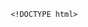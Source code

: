  
        <!DOCTYPE html>
<html lang="en">

<head>
    <meta charset="UTF-8" />
    <meta name="viewport" content="width=device-width, initial-scale=1.0" />
    <title>Mansi Avhad | SEO Content Writer</title>
    <link
        href="https://fonts.googleapis.com/css2?family=Poppins:wght@400;500;600;700&family=Playfair+Display:wght@400;700&display=swap"
        rel="stylesheet">
    <link rel="stylesheet" href="https://cdnjs.cloudflare.com/ajax/libs/font-awesome/6.0.0/css/all.min.css"
        integrity="sha512-9usAa10IRO0HhonpyAIVpjrylPvoDwiPUiKdWk5t3PyolY1cOd4DSE0Ga+ri4AuTroPR5aQvXU9xC6qOPnzFeg=="
        crossorigin="anonymous" referrerpolicy="no-referrer" />
    <style>
        * {
            box-sizing: border-box;
        }

        body {
            margin: 0;
            font-family: 'Poppins', sans-serif;
            background-color: #f8f8f8;
            color: #333;
            line-height: 1.6;
        }

        header {
            background-image: url('https://images.unsplash.com/photo-1519389950473-47ba0277781c');
            background-size: cover;
            background-position: center;
            height: 90vh;
            display: flex;
            align-items: center;
            justify-content: center;
            text-align: center;
            position: relative;
            animation: fadeIn 2s ease-in;
        }

        header::before {
            content: "";
            position: absolute;
            top: 0;
            left: 0;
            width: 100%;
            height: 100%;
            background-color: rgba(0, 0, 0, 0.6);
        }

        .hero-content {
            position: relative;
            z-index: 1;
            color: #fff;
            padding: 2rem;
            animation: fadeInUp 1s ease-out;
        }

        header h1 {
            font-family: 'Playfair Display', serif;
            font-size: 3.5rem;
            margin-bottom: 0.3rem;
            font-weight: 700;
            letter-spacing: 0.1rem;
            animation: textShadow 2s ease-in-out infinite alternate;
        }

        .hero-content p {
            font-family: 'Poppins', sans-serif;
            font-style: italic;
            font-size: 1.4rem;
            margin-top: 0;
            color: #eee;
            text-shadow: 1px 1px 2px rgba(0, 0, 0, 0.5);
        }

        nav {
            background: #333;
            padding: 0.7rem 0;
            position: sticky;
            top: 0;
            z-index: 1000;
            box-shadow: 0 2px 5px rgba(0, 0, 0, 0.3);
        }

        nav ul {
            list-style: none;
            display: flex;
            justify-content: center;
            margin: 0;
            padding: 0;
        }

        nav li {
            margin: 0 1.5rem;
        }

        nav a {
            color: white;
            text-decoration: none;
            font-weight: 500;
            transition: color 0.3s ease, transform 0.2s ease-in-out;
            font-size: 1.1rem;
        }

        nav a:hover {
            color: #007acc;
            text-decoration: underline;
            transform: scale(1.1);
        }

        nav a:active {
            opacity: 0.8;
        }

        nav a:focus {
            outline: 2px solid #007acc;
            outline-offset: 2px;
        }

        section {
            padding: 5rem 2rem;
            max-width: 1000px;
            margin: 0 auto;
            text-align: center;
        }

        section h2 {
            font-family: 'Playfair Display', serif;
            font-size: 3rem;
            color: #222;
            font-weight: 700;
            margin-bottom: 1rem;
            letter-spacing: 0.1rem;
            text-align: left;
            transition: color 0.3s ease, transform 0.3s ease;
        }

        section h2:hover {
            transform: scale(1.05);
            color: #007acc;
        }

        section p {
            font-family: 'Poppins', sans-serif;
            font-size: 1.15rem;
            line-height: 1.8;
            color: #444;
        }

        a.button {
            font-family: 'Poppins', sans-serif;
            background: #007acc;
            color: white;
            padding: 0.8rem 1.6rem;
            border-radius: 8px;
            display: inline-block;
            margin-top: 2rem;
            text-decoration: none;
            font-weight: 600;
            transition: background-color 0.3s ease, box-shadow 0.2s ease-in-out,
                transform 0.2s ease-in-out;
            font-size: 1.1rem;
            box-shadow: 0 4px 6px rgba(0, 0, 0, 0.1);
            animation: buttonShadow 2s ease-in-out infinite alternate;
        }

        a.button:hover {
            background: #005fa3;
            box-shadow: 0 6px 10px rgba(0, 0, 0, 0.2);
            transform: translateY(-3px) scale(1.05);
        }

        a.button:active {
            opacity: 0.8;
            transform: scale(0.95);
        }

        a.button:focus {
            outline: 2px solid #007acc;
            outline-offset: 2px;
        }

        footer {
            text-align: center;
            background: #333;
            color: white;
            padding: 2.5rem 1rem;
            font-size: 1rem;
            font-family: 'Poppins', sans-serif;
        }

        @keyframes fadeIn {
            0% {
                opacity: 0;
                transform: translateY(-20px);
            }

            100% {
                opacity: 1;
                transform: translateY(0);
            }
        }

        @keyframes fadeInUp {
            0% {
                opacity: 0;
                transform: translateY(20px);
            }

            100% {
                opacity: 1;
                transform: translateY(0);
            }
        }

        @keyframes typing {
            from {
                width: 0;
            }

            to {
                width: 100%;
            }
        }

        @keyframes blink-caret {
            from,
            to {
                border-color: transparent
            }

            50% {
                border-color: #fff;
            }
        }

        @keyframes textShadow {
            from {
                text-shadow: 2px 2px 4px rgba(0, 0, 0, 0.2);
            }

            to {
                text-shadow: 2px 2px 4px rgba(0, 122, 255, 0.5);
            }
        }

        @keyframes buttonShadow {
            from {
                box-shadow: 0 4px 6px rgba(0, 0, 0, 0.1);
            }

            to {
                box-shadow: 0 6px 12px rgba(0, 122, 255, 0.3);
            }
        }

        /* Section-specific styles */
        #about {
            background-color: #000;
            color: white;
            animation: fadeIn 2s ease-in;
            text-align: left;
            border-radius: 10px;
            padding: 2rem;
            box-shadow: 0 4px 8px rgba(0, 0, 0, 0.3);
            margin-bottom: 2rem;
        }

        #about h2 {
            color: #fff;
            text-align: left;
            transition: color 0.3s ease, transform 0.3s ease;
        }

        #about h2:hover {
            color: #00aaff;
            transform: scale(1.05);
        }

        #about p {
            color: #ddd;
            text-align: left;
            max-width: 700px;
            margin-left: 0;
            margin-right: auto;
            transition: color 0.3s ease;
        }

        #about p:hover {
            color: #eee;
        }

        #about ul {
            list-style-type: disc;
            padding-left: 2rem;
            color: #ddd;
            text-align: left;
            max-width: 700px;
            margin-left: 0;
            margin-right: auto;
        }

        #about li {
            margin-bottom: 0.5rem;
            transition: color 0.3s ease, transform 0.3s ease;
        }

        #about li:hover {
            color: #fff;
            transform: translateX(5px);
        }

        #work {
            background-image: url('https://images.unsplash.com/photo-1554415707-6e8cfc93fe23?auto=format&fit=crop&w=2070&q=80');
            background-size: cover;
            background-position: center;
            padding: 6rem 2rem;
            color: white;
            animation: fadeIn 2s ease-in;
            background-repeat: no-repeat;
            position: relative;
        }

        #work::before {
            content: "";
            position: absolute;
            top: 0;
            left: 0;
            width: 100%;
            height: 100%;
            background-color: rgba(0, 0, 0, 0.4);
            z-index: 1;
        }

        #work h2 {
            font-family: 'Playfair Display', serif;
            font-size: 3rem;
            font-weight: 700;
            position: relative;
            z-index: 2;
            text-align: left;
            margin-bottom: 1rem;
            letter-spacing: 0.1rem;
            transition: transform 0.3s ease;
            color: #fff;
        }

        #work h2:hover {
            transform: scale(1.05);
            color: #00aaff;
        }

        .work-section {
            display: flex;
            flex-wrap: wrap;
            justify-content: space-between;
            align-items: flex-start;
            margin-bottom: 2rem;
            position: relative;
            z-index: 2;
            background-color: rgba(255, 255, 255, 0.1);
            border-radius: 10px;
            padding: 2rem;
            box-shadow: 0 4px 8px rgba(0, 0, 0, 0.3);
        }

        .work-section h3 {
            flex-basis: 30%;
            text-align: left;
            margin-bottom: 0.5rem;
            font-family: 'Playfair Display', serif;
            font-size: 1.5rem;
            color: #fff;
            font-weight: 700;
            padding-right: 1rem;
            transition: transform 0.3s ease;
        }

        .work-section h3:hover {
            transform: translateX(10px);
            color: #00aaff;
        }

        .work-section>div {
            flex-basis: 65%;
        }

        .work-section ul {
            list-style: none;
            padding-left: 0;
            margin-left: 0;
            margin-bottom: 0.5rem;
        }

        .work-section ul li {
            color: #fff;
            transition: transform 0.3s ease;
        }

        .work-section ul li:hover {
            transform: translateX(5px);
            color: #00aaff;
        }

        .work-section p {
            margin-bottom: 0;
            text-align: left;
            color: #fff;
            font-size: 1.15rem;
            line-height: 1.8;
        }

        .work-section a {
            color: #00aaff;
            text-decoration: none;
            transition: color 0.3s ease;
            font-weight: 600;
        }

        .work-section a:hover {
            color: #fff;
            text-decoration: underline;
            transform: scale(1.05);
        }

        /* Adjust for smaller screens */
        @media (max-width: 768px) {
            .work-section {
                flex-direction: column;
                align-items: flex-start;
            }

            .work-section h3 {
                width: 100%;
                margin-bottom: 0.5rem;
            }

            .work-section>div {
                width: 100%;
            }
        }


        #contact {
            background-color: #000;
            color: white;
            animation: fadeIn 2s ease-in;
            padding: 6rem 2rem;
            border-radius: 10px;
            text-align: center;
            font-family: 'Poppins', sans-serif;
            box-shadow: 0 4px 8px rgba(0, 0, 0, 0.3);
            margin-top: 2rem;
        }

        #contact h2 {
            font-family: 'Playfair Display', serif;
            font-size: 3.2rem;
            font-weight: 700;
            color: white;
            overflow: hidden;
            white-space: nowrap;
            margin: 0 auto 1rem;
            letter-spacing: .1em;
            animation: typing 3.5s steps(30, end) forwards,
                blink-caret .75s step-end infinite;
        }

        #contact p {
            font-family: 'Poppins', sans-serif;
            font-size: 1.15rem;
            line-height: 1.8;
            color: #fff;
            transition: transform 0.2s ease-in-out;
        }

        #contact p:hover {
            transform: scale(1.05);
            color: #eee;
        }

        #contact a {
            font-family: 'Poppins', sans-serif;
            font-weight: bold;
            color: #fff;
            text-decoration: none;
            transition: color 0.3s ease, transform 0.2s ease-in-out;
        }

        #contact a:hover {
            color: #00aaff;
            text-decoration: underline;
            transform: translateX(5px) scale(1.05);
        }

        #contact a:active {
            opacity: 0.8;
        }

        #contact a:focus {
            outline: 2px solid #00aaff;
            outline-offset: 2px;
        }

        /* Media Queries for Responsiveness */
        @media (max-width: 768px) {
            header {
                height: 70vh;
            }

            header h1 {
                font-size: 2.8rem;
            }

            .hero-content p {
                font-size: 1.2rem;
            }

            nav ul {
                flex-direction: column;
                align-items: flex-start;
            }

            nav li {
                margin: 0.7rem 0;
            }

            section {
                padding: 4rem 1.5rem;
            }

            section h2 {
                font-size: 2.5rem;
            }

            section p {
                font-size: 1.1rem;
            }

            #work {
                align-items: center;
                text-align: center;
            }

            #work h2 {
                text-align: left;
                color: #fff;
            }

            #work p {
                text-align: center;
                align-self: center;
                color: #fff;
            }

            #work ul {
                align-self: center;
            }

            #work a.button {
                align-self: center;
            }

            #about,
            #contact {
                text-align: center;
            }

            #about h2,
            #about p,
            #about ul {
                text-align: center;
                margin-left: auto;
                margin-right: auto;
            }
        }

        /* Mobile Styles */
        @media (max-width: 480px) {
            header h1 {
                font-size: 2.5rem;
            }

            .hero-content p {
                font-size: 1rem;
            }

            nav li {
                margin: 0.5rem 0;
            }

            section {
                padding: 3rem 1rem;
            }

            section h2 {
                font-size: 2rem;
            }

            section p {
                font-size: 1rem;
            }

            #work ul {
                padding-left: 2rem;
            }
        }
    </style>

</head>

<body>
    <header>
        <div class="hero-content">
            <h1>Mansi Avhad</h1>
            <p>Helping You Show Up, Stand Out, and Shine Online</p>
            <a href="#contact" class="button">Let's Talk</a>
        </div>
    </header>
    <nav>
        <ul>
            <li><a href="#about">About</a></li>
            <li><a href="#work">Work</a></li>
            <li><a href="#contact">Contact</a></li>
        </ul>
    </nav>
    <section id="about">
        <h2>Hi, I'm Mansi!</h2>
        <p>
            I'm a passionate SEO Content Writer dedicated to helping businesses like yours
            thrive online. I don't just write words; I craft strategic content that
            drives traffic, boosts engagement, and converts visitors into loyal
            customers.
        </p>
        <p>Here's what I bring to the table:</p>
        <ul>
            <li>
                <b>SEO Expertise:</b> I understand the intricacies of search engine
                optimization and write content that ranks.
            </li>
            <li>
                <b>Compelling Storytelling:</b> I captivate your audience with engaging
                narratives that resonate.
            </li>
            <li>
                <b>Versatile Writing:</b> From blog posts and articles to website copy
                and marketing materials, I've got you covered.
            </li>
        </ul>
    </section>
    <section id="work">
        <h2>My Work</h2>
        <p>
            Here's a glimpse into my work. I write about a variety of topics related to
            SEO, content marketing, and digital strategy.
        </p>
        <div class="work-section">
            <h3>B2B Blogs</h3>
            <div>
                <ul>
                    <li><a
                            href="https://medium.com/@mansiavhad4/the-real-reason-your-linkedin-posts-arent-bringing-in-leads-7a1a17e289b6"
                            rel="noopener noreferrer" target="_blank">The Real Reason Your LinkedIn Posts Aren’t Bringing in
                            Leads</a></li>
                    <li><a
                            href="https://medium.com/@mansiavhad4/why-case-studies-are-your-secret-weapon-in-b2b-marketing-a1ac35da21b0"
                            rel="noopener noreferrer" target="_blank">Why Case Studies Are Your Secret Weapon in B2B
                            Marketing</a></li>
                    <li><a
                            href="https://medium.com/@mansiavhad4/why-canva-is-the-branding-backbone-for-mid-sized-businesses-c6afc932c9b7"
                            rel="noopener noreferrer" target="_blank">Why Canva Is the Branding Backbone for Mid-Sized
                            Businesses</a></li>
                    <li><a href="#">Is Your Business Ready for an Economic Downturn?</a></li>
                    <li><a href="#">The Growing Importance of ESG Investments</a></li>
                </ul>
                <p>I specialize in creating in-depth, informative content for B2B audiences. My
                    focus is on providing valuable insights and actionable strategies.</p>
            </div>
        </div>
        <div class="work-section">
            <h3>B2C Blogs</h3>
            <div>
                <ul>
                    <li><a href="#">Skincare Myths You Still Believe—and What Actually Works</a></li>
                    <li><a href="#">Why We Buy – The Psychology Behind Your Shopping Habits</a></li>
                    <li><a href="#">Scroll, Stop, Shop: Cracking the Code of Mobile Buyers</a></li>
                </ul>
                <p>For B2C clients, I craft compelling narratives and engaging content that
                    resonates with consumers and builds brand loyalty.</p>
            </div>
        </div>
        <div class="work-section">
            <h3>News Articles</h3>
            <div>
                <ul>
                    <li><a href="#">Start Fresh: How One Simple Morning Habit Boosts Your Energy All Day</a></li>
                    <li><a href="#">The “Treat Yourself” Economy: Inside the Rise of Micro-Splurges</a></li>
                </ul>
                <p>I stay up-to-date with the latest industry trends and deliver timely,
                    well-researched news articles.</p>
            </div>
        </div>
    </section>
    <section id="contact">
        <h2>Ready to Elevate Your Content?</h2>
        <p>
            I'm excited to discuss how I can help your business achieve its content
            marketing objectives. Let's connect!
        </p>
        <p>
            <i class="fas fa-envelope"></i>
            <a href="mailto:mansiavhad4@gmail.com">mansiavhad4@gmail.com</a><br />
            <i class="fas fa-phone"></i>
            <a href="tel:9819455710">9819455710</a><br />
            <i class="fab fa-linkedin"></i>
            <a href="https://linkedin.com/in/mansiavhad" target="_blank" rel="noopener noreferrer">LinkedIn</a><br />
            <i class="fas fa-file-alt"></i>
            <a href="https://aquamarine-evie-30.tiiny.site" target="_blank" rel="noopener noreferrer">View My
                Resume</a>
        </p>
    </section>
    <footer>
        &copy; 2025 Mansi Avhad. All rights reserved.
    </footer>
</body>

</html>
